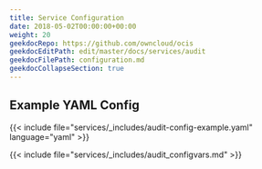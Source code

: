 ```yaml
---
title: Service Configuration
date: 2018-05-02T00:00:00+00:00
weight: 20
geekdocRepo: https://github.com/owncloud/ocis
geekdocEditPath: edit/master/docs/services/audit
geekdocFilePath: configuration.md
geekdocCollapseSection: true
---
```



## Example YAML Config

{{< include file="services/_includes/audit-config-example.yaml"  language="yaml" >}}

{{< include file="services/_includes/audit_configvars.md" >}}
